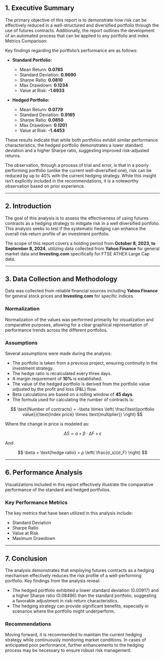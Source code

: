 
## 1. Executive Summary
The primary objective of this report is to demonstrate how risk can be effectively reduced in a well-structured and diversified portfolio through the use of futures contracts. Additionally, the report outlines the development of an automated process that can be applied to any portfolio and index.
Metrics Comparison:

Key findings regarding the portfolio’s performance are as follows:
- **Standard Portfolio:**
  - Mean Return: **0.0785**
  - Standard Deviation: **0.9690**
  - Sharpe Ratio: **0.0810**
  - Max Drawdown: **0.1234**
  - Value at Risk: **-1.6933**
  
- **Hedged Portfolio:**
  - Mean Return: **0.0779**
  - Standard Deviation: **0.9165**
  - Sharpe Ratio: **0.0850**
  - Max Drawdown: **0.1201**
  - Value at Risk: **-1.4453**

These results indicate that while both portfolios exhibit similar performance characteristics, the hedged portfolio demonstrates a lower standard deviation and a higher Sharpe ratio, suggesting improved risk-adjusted returns.

The observation, through a process of trial and error, is that in a poorly performing portfolio (unlike the current well-diversified one), risk can be reduced by up to 40% with the current hedging strategy. While this insight isn’t explicitly included in the recommendations, it is a noteworthy observation based on prior experience.

---

## 2. Introduction
The goal of this analysis is to assess the effectiveness of using futures contracts as a hedging strategy to mitigate risk in a well diversified portfolio. This analysis seeks to test if the systematic hedging can enhance the overall risk-return profile of an investment portfolio.

The scope of this report covers a holding period from **October 8, 2023, to September 8, 2024**, utilizing data collected from **Yahoo Finance** for general market data and **Investing.com** specifically for FTSE ATHEX Large Cap data.

---

## 3. Data Collection and Methodology
Data was collected from reliable financial sources including **Yahoo Finance** for general stock prices and **Investing.com** for specific indices.

### Normalization
Normalization of the values was performed primarily for visualization and comparative purposes, allowing for a clear graphical representation of performance trends across the different portfolios.

### Assumptions
Several assumptions were made during the analysis:
- The portfolio is taken from a previous project, ensuring continuity in the investment strategy.
- The hedge ratio is recalculated every three days.
- A margin requirement of **10%** is established.
- The value of the hedged portfolio is derived from the portfolio value adjusted by the profit and loss (P&L) flow.
- Beta calculations are based on a rolling window of **45 days**.
- The formula used for calculating the number of contracts is:

$$
\text{Number of contracts} = -\beta \times \left( \frac{\text{portfolio value}}{\text{index price} \times \text{multiplier}} \right)
$$


Where the change in price is modeled as:



$$
ΔS = a + \beta \cdot ΔF + \epsilon
$$

And

$$
\beta = \text{hedge ratio} = ρ \left( \frac{σ_s}{σ_F} \right)
$$

---

## 6. Performance Analysis
Visualizations included in this report effectively illustrate the comparative performance of the standard and hedged portfolios.

### Key Performance Metrics
The key metrics that have been utilized in this analysis include:
- Standard Deviation
- Sharpe Ratio
- Value at Risk
- Maximum Drawdown

---

## 7. Conclusion
The analysis demonstrates that employing futures contracts as a hedging mechanism effectively reduces the risk profile of a well-performing portfolio. Key findings from the analysis reveal:
- The hedged portfolio exhibited a lower standard deviation (0.00917) and a higher Sharpe ratio (0.08496) than the standard portfolio, suggesting a favorable adjustment in risk-return characteristics.
- The hedging strategy can provide significant benefits, especially in scenarios where the portfolio might underperform.

### Recommendations
Moving forward, it is recommended to maintain the current hedging strategy while continuously monitoring market conditions. In cases of anticipated poor performance, further enhancements to the hedging process may be necessary to ensure robust risk management.

